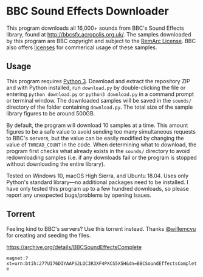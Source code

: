 # BBC Sound Effects Downloader

This program downloads all 16,000+ sounds from BBC's Sound Effects library, found at http://bbcsfx.acropolis.org.uk/. The samples downloaded by this program are BBC copyright and subject to the [RemArc License](https://github.com/bbcarchdev/Remarc/blob/master/doc/2016.09.27_RemArc_Content%20licence_Terms%20of%20Use_final.pdf). BBC also offers [licenses](https://blog.prosoundeffects.com/how-to-license-bbc-sound-effects-to-use-in-your-commercial-productions) for commerical usage of these samples.

## Usage

This program requires [Python 3](https://www.python.org/downloads/). Download and extract the repository ZIP and with Python installed, run `download.py` by double-clicking the file or entering `python download.py` or `python3 download.py` in a command prompt or terminal window. The downloaded samples will be saved in the `sounds/` directory of the folder containing `download.py`. The total size of the sample library figures to be around 500GB.

By default, the program will download 10 samples at a time. This amount figures to be a safe value to avoid sending too many simultaneous requests to BBC's servers, but the value can be easily modified by changing the value of `THREAD_COUNT` in the code. When determining what to download, the program first checks what already exists in the `sounds/` directory to avoid redownloading samples (i.e. if any downloads fail or the program is stopped without downloading the entire library).

Tested on Windows 10, macOS High Sierra, and Ubuntu 18.04. Uses only Python's standard library—no additional packages need to be installed. I have only tested this program up to a few hundred downloads, so please report any unexpected bugs/problems by opening Issues.

## Torrent

Feeling kind to BBC's servers? Use this torrent instead. Thanks [@willemcvu](https://github.com/willemcvu) for creating and seeding the files.

https://archive.org/details/BBCSoundEffectsComplete

`magnet:?xt=urn:btih:277UI76DIYAAPS2LQC3R3XF4PXCS5X5H&dn=BBCSoundEffectsComplete`